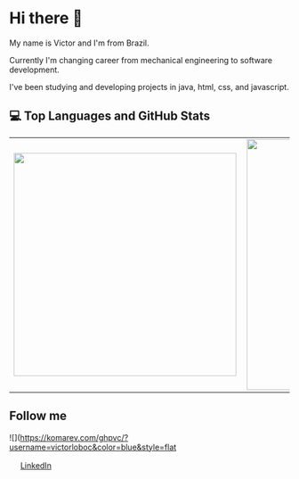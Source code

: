 # Hi there 👋

My name is Victor and I'm from Brazil. 

Currently I'm changing career from mechanical engineering to software development.

I've been studying and developing projects in java, html, css, and javascript. 

## :computer: Top Languages and GitHub Stats 

<center>
<table>
    <tr>
        <td><img width="400px" align="left" src="https://github-readme-stats.vercel.app/api/top-langs/?username=victorloboc&hide=html&layout=compact&theme=buefy" /></td>
        <td><img width="450px" align="left" src="https://github-readme-stats.vercel.app/api?username=victorloboc&theme=buefy"/></td>
    </tr>   
</table>
</center>

## Follow me

![](https://komarev.com/ghpvc/?username=victorloboc&color=blue&style=flat


<a href="https://www.linkedin.com/in/victorhlcorreia/"><img src="https://github.com/seu_usuário/seu_usuário/linkedin.png" width="16"></img></a> [LinkedIn](https://www.linkedin.com/in/victorhlcorreia/)
